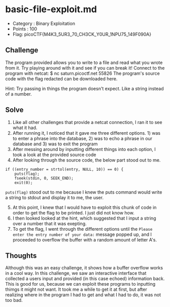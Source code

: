 # basic-file-exploit.md 
- Category : Binary Exploitation	
- Points : 100
- Flag: picoCTF{M4K3_5UR3_70_CH3CK_Y0UR_1NPU75_149F090A}


## Challenge

The program provided allows you to write to a file and read what you wrote from it. Try playing around with it and see if you can break it! Connect to the program with netcat: $ nc saturn.picoctf.net 55826 The program's source code with the flag redacted can be downloaded here.

Hint: Try passing in things the program doesn't expect. Like a string instead of a number.

## Solve

1) Like all other challenges that provide a netcat connection, I ran it to see what it had. 
2) After running it, I noticed that it gave me three different options. 1) was to enter a phrase into the database, 2) was to echo a phrase in our database and 3) was to exit the program 
3) After messing around by inputting different things into each option, I took a look at the provided source code 
4) After looking through the source code, the below part stood out to me. 

```
if ((entry_number = strtol(entry, NULL, 10)) == 0) {
    puts(flag);
    fseek(stdin, 0, SEEK_END);
    exit(0);
```

`puts(flag)` stood out to me because I knew the puts command would write a string to stdout and display it to me, the user. 

5) At this point, I knew that I would have to exploit this chunk of code in order to get the flag to be printed. I just did not know how. 
6) I then looked looked at the hint, which suggested that I input a string over a number that it was exepting.
7) To get the flag, I went through the different options until the `Please enter the entry number of your data:` message popped up, and I proceeded to overflow the buffer with a random amount of letter A's. 

## Thoughts

Although this was an easy challenge, it shows how a buffer overflow works in a cool way. In this challenge, we saw an interactive interface that collected a users input and provided (in this case echoed) information back. This is good for us, because we can exploit these programs to inputting thimgs it might not want. It took me a while to get it at first, but after realizing where in the program I had to get and what I had to do, it was not too bad. 
